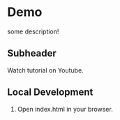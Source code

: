 
# Demo

some description!

## Subheader

Watch tutorial on Youtube.

## Local Development 

1. Open index.html in your browser.


